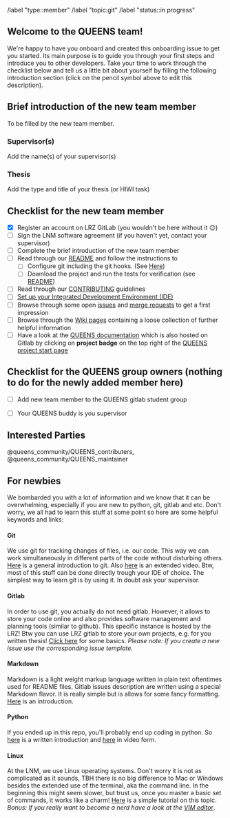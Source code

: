 <!-- Set default label -->
/label "type::member" /label "topic:git" /label "status::in progress"

<!---
Fill the Title field above with "Onboarding FirstName LastName".
-->

<!---
Note that anything between these delimiters is a comment that will not appear in the issue description once created. Click on the Preview tab to see what everything will look like when you submit.
-->

<!---
Assignee: Assign this issue to the new developer.
-->

## Welcome to the QUEENS team!

We're happy to have you onboard and created this onboarding issue to get you started. Its main purpose is to guide you through your first steps and introduce you to other developers. 
Take your time to work through the checklist below and tell us a little bit about yourself by filling the following introduction section (click on the pencil symbol above to edit this description).


## Brief introduction of the new team member
<!---
This is of course completely up to you. Feel free to share with us whatever you like, e.g. your name (field of study, prior experience with coding). We known that at this point you are probably familiar with your topic yet, but no worries, just give us a high level description that you got from your supervisor.  
-->
To be filled by the new team member.
### Supervisor(s)
Add the name(s) of your supervisor(s)
### Thesis
Add the type and title of your thesis (or HIWI task) 

## Checklist for the new team member
<!---
Tick the box as soon as a task is completed (either by inserting an "x" in edit mode or clicking on it in view mode).
-->
- [x] Register an account on LRZ GitLab (you wouldn't be here without it :wink:)
- [ ] Sign the LNM software agreement (if you haven't yet, contact your supervisor)
- [ ] Complete the brief introduction of the new team member
- [ ] Read through our [README](https://gitlab.lrz.de/queens_community/queens/-/blob/master/README.md) and follow the instructions to
   - [ ] Configure git including the git hooks. (See [Here](https://gitlab.lrz.de/queens_community/queens/-/blob/master/README.md))
   - [ ] Download the project and run the tests for verification (see [README](https://gitlab.lrz.de/queens_community/queens/-/blob/master/README.md))
- [ ] Read through our [CONTRIBUTING](https://gitlab.lrz.de/queens_community/queens/-/blob/master/CONTRIBUTING.md) guidelines
- [ ] [Set up your Integrated Development Environment (IDE)](https://gitlab.lrz.de/queens_community/queens/-/wikis/Set-up-your-Integrated-Development-Environment)
- [ ] Browse through some open [issues](https://gitlab.lrz.de/queens_community/queens/-/issues) and [merge requests](https://gitlab.lrz.de/queens_community/queens/-/merge_requests) to get a first impression
- [ ] Browse through the [Wiki pages](https://gitlab.lrz.de/queens_community/queens/-/wikis/home) containing a loose collection of further helpful information
- [ ] Have a look at the [QUEENS documentation](https://queens_community.pages.gitlab.lrz.de/queens/docs/) which is also hosted on Gitlab by clicking on **project badge** on the top right of the [QUEENS project start page](https://gitlab.lrz.de/queens_community/queens)

## Checklist for the QUEENS group owners (nothing to do for the newly added member here)
<!---
Tick the box as soon as a task is completed (either by inserting an "x" in edit mode or clicking on it in view mode).
-->
- [ ] Add new team member to the QUEENS gitlab student group
- [ ] Your QUEENS buddy is you supervisor


## Interested Parties
<!---
If there's anyone particular you think should be notified, feel free to @mention them here.
-->
@queens_community/QUEENS_contributers, @queens_community/QUEENS_maintainer

## For newbies
We bombarded you with a lot of information and we know that it can be overwhelming, especially if you are new to python, git, gitlab and etc. 
Don't worry, we all had to learn this stuff at some point so here are some helpful keywords and links:

#### Git
We use git for tracking changes of files, i.e. our code. 
This way we can work simultaneously in different parts of the code without disturbing others. [Here](https://www.freecodecamp.org/news/what-is-git-and-how-to-use-it-c341b049ae61/) is a general introduction to git. 
Also [here](https://www.youtube.com/watch?v=8JJ101D3knE) is an extended video. 
Btw, most of this stuff can be done directly trough your IDE of choice. 
The simplest way to learn git is by using it. In doubt ask your supervisor.

#### Gitlab
In order to use git, you actually do not need gitlab. 
However, it allows to store your code online and also provides software management and planning tools (similar to github). 
This specific instance is hosted by the LRZ! 
Btw you can use LRZ gitlab to store your own projects, e.g. for you written thesis! 
[Click here](https://www.tutorialspoint.com/gitlab/gitlab_introduction.htm) for some basics. *Please note: If you create a new issue use the corresponding issue template.*
#### Markdown
Markdown is a light weight markup language written in plain text oftentimes used for README files. 
Gitlab issues description are written using a special Markdown flavor. 
It is really simple but is allows for some fancy formatting. 
[Here](https://opensource.com/article/19/9/introduction-markdown) is an introduction. 
#### Python 
If you ended up in this repo, you'll probably end up coding in python. 
So [here](https://docs.python.org/3/tutorial/) is a written introduction and [here](https://www.youtube.com/watch?v=kqtD5dpn9C8) in video form.

#### Linux 
At the LNM, we use Linux operating systems. 
Don't worry it is not as complicated as it sounds, TBH there is no big difference to Mac or Windows besides the extended use of the terminal, aka the command line. In the beginning this might seem slower, but trust us, once you master a basic set of commands, it works like a charm! 
[Here](https://maker.pro/linux/tutorial/basic-linux-commands-for-beginners) is a simple tutorial on this topic. 
*Bonus: If you really want to become a nerd have a look at the [VIM editor](https://opensource.com/article/19/3/getting-started-vim)*. 

